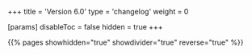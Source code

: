 +++
title = 'Version 6.0'
type = 'changelog'
weight = 0

[params]
  disableToc = false
  hidden = true
+++

{{% pages showhidden="true" showdivider="true" reverse="true" %}}

